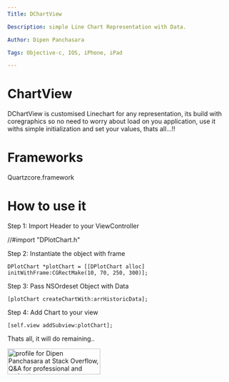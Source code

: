 ```yaml
---
Title: DChartView

Description: simple Line Chart Representation with Data.

Author: Dipen Panchasara

Tags: Objective-c, IOS, iPhone, iPad

---
```


ChartView
=========
DChartView is customised Linechart for any representation,
its build with coregraphics so no need to worry about load on you application, 
use it withs simple initialization and set your values, thats all...!!

Frameworks
=========
Quartzcore.framework

How to use it
==================

Step 1: Import Header to your ViewController

//#import "DPlotChart.h"

Step 2: Instantiate the object with frame

    DPlotChart *plotChart = [[DPlotChart alloc] initWithFrame:CGRectMake(10, 70, 250, 300)];

Step 3: Pass NSOrdeset Object with Data

    [plotChart createChartWith:arrHistoricData];

Step 4: Add Chart to your view

    [self.view addSubview:plotChart];

Thats all, it will do remaining..

<a href="http://stackoverflow.com/users/990070/dipen-panchasara">
<img src="http://stackoverflow.com/users/flair/990070.png" width="208" height="58" alt="profile for Dipen Panchasara at Stack Overflow, Q&amp;A for professional and enthusiast programmers" title="profile for Dipen Panchasara at Stack Overflow, Q&amp;A for professional and enthusiast programmers">
</a>
